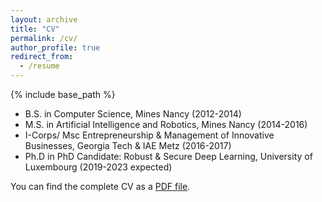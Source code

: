 ```yaml
---
layout: archive
title: "CV"
permalink: /cv/
author_profile: true
redirect_from:
  - /resume
---
```


{% include base_path %}

* B.S. in Computer Science, Mines Nancy (2012-2014)
* M.S. in Artificial Intelligence and Robotics, Mines Nancy (2014-2016)
* I-Corps/ Msc Entrepreneurship & Management of Innovative Businesses, Georgia Tech & IAE Metz  (2016-2017)
* Ph.D in PhD Candidate: Robust & Secure Deep Learning, University of Luxembourg (2019-2023 expected)

You can find the complete CV as a [PDF file](https://yamizi.github.io/page/files/cv.pdf).
